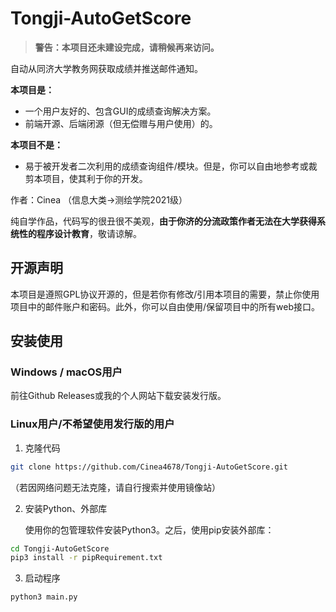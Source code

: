# Tongji-AutoGetScore

> **警告：本项目还未建设完成，请稍候再来访问。**

自动从同济大学教务网获取成绩并推送邮件通知。

**本项目是：**

- 一个用户友好的、包含GUI的成绩查询解决方案。
- 前端开源、后端闭源（但无偿赠与用户使用）的。

**本项目不是：**

- 易于被开发者二次利用的成绩查询组件/模块。但是，你可以自由地参考或裁剪本项目，使其利于你的开发。



作者：Cinea （信息大类->测绘学院2021级）

纯自学作品，代码写的很丑很不美观，**由于你济的分流政策作者无法在大学获得系统性的程序设计教育**，敬请谅解。

## 开源声明

本项目是遵照GPL协议开源的，但是若你有修改/引用本项目的需要，禁止你使用项目中的邮件账户和密码。此外，你可以自由使用/保留项目中的所有web接口。

## 安装使用

### Windows / macOS用户

前往Github Releases或我的个人网站下载安装发行版。

### Linux用户/不希望使用发行版的用户

1. 克隆代码

```bash
git clone https://github.com/Cinea4678/Tongji-AutoGetScore.git
```

（若因网络问题无法克隆，请自行搜索并使用镜像站）

2. 安装Python、外部库

   使用你的包管理软件安装Python3。之后，使用pip安装外部库：

```bash
cd Tongji-AutoGetScore
pip3 install -r pipRequirement.txt
```

3. 启动程序

```bash
python3 main.py
```



